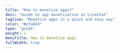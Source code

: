 ```yaml
---
title: "How to monetize apps?"
desc: "Guide on app monetization at LiveChat"
tagline: "Monetize apps in a quick and easy way"
color: "#efa843"
type: "guide"
weight: 1
menuTitle: How to monetize apps
fullWidth: true
---
```

